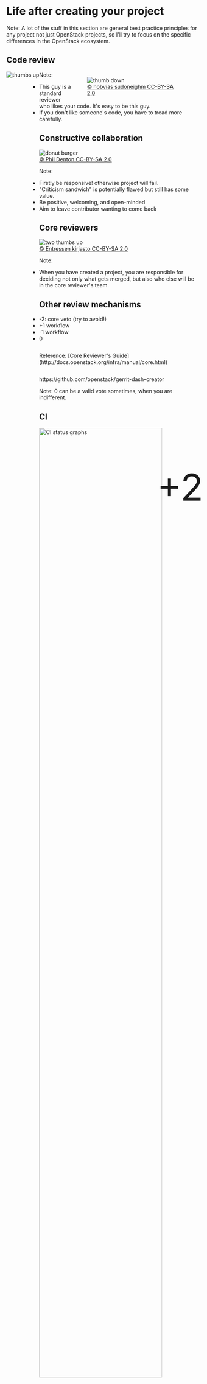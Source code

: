 <!-- .slide: data-state="section-break" id="maintenance" data-timing="20" -->
# Life after creating your project

Note:
A lot of the stuff in this section are general best practice
principles for any project not just OpenStack projects, so
I'll try to focus on the specific differences in the OpenStack
ecosystem.


<!-- .slide: data-state="normal" id="thumb-up" data-timing="20" -->
## Code review

<div style="height: 80%; float: left">
<img alt="thumbs up"
         data-src="images/thumbs-up.jpg" />
</div>
<figure class="fragment" style="float: right; width: 50%">
    <img alt="thumb down"
         data-src="images/thumb-down.jpg" />
     <figcaption>
         <a href="https://commons.wikimedia.org/wiki/File:Disapprove.jpg">
             &copy; hobvias sudoneighm CC-BY-SA 2.0
         </a>
     </figcaption>
</figure>

Note:
- This guy is a standard reviewer who likes your code. It's easy to be this guy.
- If you don't like someone's code, you have to tread more carefully.


<!-- .slide: data-state="normal" id="constructive-collaboration" data-timing="60" -->
## Constructive collaboration

<figure class="full-slide">
    <img alt="donut burger"
         data-src="images/donut-burger.jpg" />
     <figcaption>
         <a href="https://commons.wikimedia.org/wiki/File:Donut_burger.jpg">
             &copy; Phil Denton CC-BY-SA 2.0
         </a>
     </figcaption>
</figure>

Note:
- Firstly be responsive! otherwise project will fail.
- "Criticism sandwich" is potentially flawed but still has some value.
- Be positive, welcoming, and open-minded
- Aim to leave contributor wanting to come back


<!-- .slide: data-state="normal" id="core-reviewers" data-timing="60" -->
## Core reviewers

<figure class="full-slide">
    <img alt="two thumbs up"
         data-src="images/two-thumbs-up.jpg" />
     <figcaption>
         <a href="https://commons.wikimedia.org/wiki/File:Young_Somali_man_2.jpg">
             &copy; Entressen kirjasto CC-BY-SA 2.0
         </a>
     </figcaption>
</figure>

<p style="position: absolute; left: 65%; top: 30%; font-size: 7em;">+2</p>

Note:
- When you have created a project, you are responsible for deciding
  not only what gets merged, but also who else will be in the core
  reviewer's team.


<!-- .slide: data-state="normal" id="other-votes" data-timing="60" -->
## Other review mechanisms

*   -2: core veto (try to avoid!)
*   +1 workflow
*   -1 workflow
*   0

<p style="margin-top: 2em">
    Reference: [Core Reviewer's Guide](http://docs.openstack.org/infra/manual/core.html)
</p>

<p style="margin-top: 2em">
    https://github.com/openstack/gerrit-dash-creator
</p>

Note:
0 can be a valid vote sometimes, when you are indifferent.


<!-- .slide: data-state="normal" id="CI" data-timing="20" -->
## CI

<img alt="CI status graphs"
     style="height: 80%"
     data-src="images/CI-stats.png" />

Note:

Noone wants to be in hall of shame!  So ensure CI stays healthy and
visible; this will breed confidence in your project.  Always look for
opportunities to improve it.  Passing is not enough - also need good
code coverage!


<!-- .slide: data-state="normal" id="release-management" data-timing="90" -->
## Release Management

<div style="height: auto; float: right; margin-left: 80px">
<img data-src="images/balloon_release.jpg" />
</div>

<ul style="display: inline">
    <li>[SemVer](http://semver.org/) recommended
    <li>Decide a release model
        <ul>
            <li> `release:cycle-with-intermediary` (5.0.0.0b1, 5.0.0.0rc2)
            <li> `release:cycle-with-milestones` (X.Y.Z)
            <li> `release:independent`
        </ul>
    <li>Build / publish tarballs
    <li>Release notes ([`reno`](http://docs.openstack.org/developer/reno/design.html))
    <li>Integrate translations from https://translate.openstack.org/
    <li>http://docs.openstack.org/project-team-guide/release-management.html
</ul>

Note:
If in Big Tent, you are typically expected to follow stable release cycle.


<!-- .slide: data-state="section-break" id="reactive-support" data-timing="10" -->
# Reactive support

Note:
- providing decent reactive support can mean the difference between
  life and death of the project


<!-- .slide: data-state="normal" id="bugs" data-timing="20" -->
## Bug / issue tracking

<figure class="full-slide">
    <img alt="A metallic shield bug"
         data-src="images/bug.jpg" />
     <figcaption>
         <a href="https://commons.wikimedia.org/wiki/File:Metallic_shield_bug444.jpg">
             &copy; Benjamint444 CC-BY-SA 3.0
         </a>
     </figcaption>
</figure>

Note:
- triage quickly
- ensure it's always clear what state each issue is in
    - if noone's working on it, that's OK as long as it's clear


<!-- .slide: data-state="normal" id="ML-support" data-timing="20" -->
## Mailing list support

```email
To: <openstack-dev@lists.openstack.org>
Subject: [openstack-dev] [neutron] [L3] Wrong fail over of HA-Router
```

<p style="margin-top: 2em" />

* https://wiki.openstack.org/wiki/Mailing_Lists
* http://lists.openstack.org/

Note:
- as with bugs, make sure mails don't get ignored
- encourage people to use `[tags]` for easier filtering


<!-- .slide: data-state="normal" id="IRC-channel" data-timing="60" -->
## `#openstack-foo`

- important to set up project channel on FreeNode if there is
  no existing channel suitable for reuse
- register with `chanserv` and set a helpful topic


<!-- .slide: data-state="normal" id="IRC-support" data-timing="20" -->
## IRC support

<figure class="full-slide">
    <img alt="a tumbleweed"
         data-src="images/Tumbleweed_rolling.jpg" />
     <figcaption>
         <a href="https://commons.wikimedia.org/wiki/File:Tumbleweed_rolling.jpg">
             &copy; Jez Arnold CC-BY-SA 2.0
         </a>
     </figcaption>
</figure>

Note:
- channel is pointless if noone uses it
- idle on channel, make sure questions are going answered


<!-- .slide: data-state="normal" id="gerritbot" data-timing="30" -->
## gerritbot

```text
<openstackgerrit> Adam Spiers proposed openstack/openstack-resource-agents:
                  Clarify risks of not using shared storage
                  https://review.openstack.org/297663
```

```
openstack-ha:
  events:
    - patchset-created
    - change-merged
    - x-vrif-minus-2
  projects:
    - openstack/ha-guide
    - openstack/openstack-resource-agents
  branches:
    - master
```

- http://docs.openstack.org/infra/manual/drivers.html#gerrit-irc-notifications

Note:
- One way to avoid embarrassment of total silence is to install a
  bot - may seem like cheating, but actually delivers value!



<!-- .slide: data-state="section-break" id="proactive-support" data-timing="10" -->
# Proactive support

Note:
- reactive support is a good start, but for a project to really
  flourish, it needs a more proactive approach


<!-- .slide: data-state="normal" id="IRC-meetings" data-timing="60" -->
## `#openstack-meeting`

<p style="text-align: center">
<img data-src="images/ircmeeting.png" style="width: 100%"/>
</p>

* https://wiki.openstack.org/wiki/Meetings
* http://eavesdrop.openstack.org/

Note:
- meetings must be scheduled in one of the existing meeting channels
  in order to minimise clashes with other meetings


<!-- .slide: data-state="normal" id="physical-meetings" data-timing="30" -->
## Physical meetings

<figure class="full-slide">
    <img alt="a meeting"
         data-src="images/meeting.jpg" />
     <figcaption>
         <a href="">
             &copy;  CC-BY-SA 2.0
         </a>
     </figcaption>
</figure>

Note:
- personal relationships matter!
- form relationships at summits, mid-cycles, and other meetups


<!-- .slide: data-state="normal" id="proactive-communication" data-timing="60" -->
## Proactive communication

* Documentation
* Interaction with other projects
* Releases
* Blogging
* Mentoring and guiding new contributors
* Training, screencasts etc.
* Gather feedback

Note:
- The Cross-project Working Group is available to help with
  topics which span multiple projects.
- Make sure your blog is aggregated to planet.openstack.org!
- Mentoring is perhaps the hardest thing to find time for,
  but one of the most rewarding and productive.
- Pair programming can be very effective.
- More likely to result in participation "stickiness"
- Ultimately your project is for the end users!
  So help them understand and benefit from your project.
- Submit user stories / specs and ask for reviews
